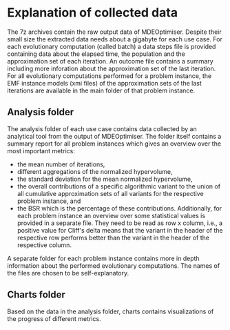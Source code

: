 # Explanation of collected data #

The 7z archives contain the raw output data of MDEOptimiser. Despite their small size the extracted data needs about a gigabyte for each use case.
For each evolutionary computation (called batch) a data steps file is provided containing data about the elapsed time, the population and the approximation set of each iteration.
An outcome file contains a summary including more inforation about the approximation set of the last iteration. 
For all evolutionary computations performed for a problem instance, the EMF instance models (xmi files) of the approximation sets of the last iterations are available in the main folder of that problem instance.

## Analysis folder ##
The analysis folder of each use case contains data collected by an analytical tool from the output of MDEOptimiser.
The folder itself contains a summary report for all problem instances which gives an overview over the most important metrics:
- the mean number of iterations,
- different aggregations of the normalized hypervolume,
- the standard deviation for the mean normalized hypervolume,
- the overall contributions of a specific algorithmic variant to the union of all cumulative approximation sets of all variants for the respective problem instance, and
- the BSR which is the percentage of these contributions.
Additionally, for each problem instance an overview over some statistical values is provided in a separate file. They need to be read as row x column, i.e., 
a positive value for Cliff's delta means that the variant in the header of the respective row performs better than the variant in the header of the respective column.

A separate folder for each problem instance contains more in depth information about the performed evolutionary computations. The names of the files are chosen to be self-explanatory.

## Charts folder ##
Based on the data in the analysis folder, charts contains visualizations of the progress of different metrics.